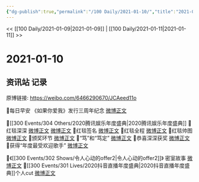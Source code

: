 ```yaml
---
{"dg-publish":true,"permalink":"/100 Daily/2021-01-10/","title":"2021-01-10","created":"2023-04-08T20:48:17.229+08:00","updated":"2023-04-08T20:48:42.226+08:00"}
---
```



<< [[100 Daily/2021-01-09\|2021-01-09]] | [[100 Daily/2021-01-11\|2021-01-11]] >>

# 2021-01-10

## 资讯站 记录

原博链接: https://weibo.com/6466290670/JCAeed11o

🌟每日早安
《如果你爱我》发行三周年纪念 [微博正文](https://m.weibo.cn/6466290670/4591737097690817)

🌟[[300 Events/304 Others/2020腾讯娱乐年度盛典\|2020腾讯娱乐年度盛典]]
🌿红毯深深 [微博正文](https://m.weibo.cn/6466290670/4591806933632308) [微博正文](https://m.weibo.cn/6466290670/4591810717162876)
🌿红毯签名 [微博正文](https://m.weibo.cn/6466290670/4591810489621115)
🌿红毯全程 [微博正文](https://m.weibo.cn/6466290670/4591814050316473)
🌿红毯帅图 [微博正文](https://m.weibo.cn/6466290670/4591815162596060)
🌿颁奖环节 [微博正文](https://m.weibo.cn/6466290670/4591851631807797)
🌿“笃”和“笃定” [微博正文](https://m.weibo.cn/6466290670/4591809960885954)
🌿恭喜深深获奖 [微博正文](https://m.weibo.cn/6466290670/4591942475972865)
🌿获得“年度最受欢迎歌手” [微博正文](https://m.weibo.cn/6466290670/4591853230102901)

🌟《[[300 Events/302 Shows/令人心动的offer2\|令人心动的offer2]]》 密室故事 [微博正文](https://m.weibo.cn/6466290670/4591775493391576)
🌟[[300 Events/301 Lives/2020抖音直播年度盛典\|2020抖音直播年度盛典]]个人cut [微博正文](https://m.weibo.cn/6466290670/4591789644717290)
